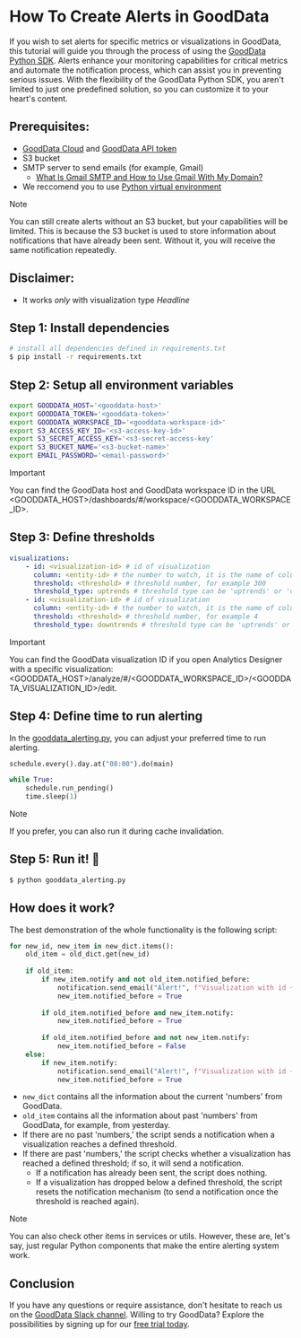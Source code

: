 # How To Create Alerts in GoodData

If you wish to set alerts for specific metrics or visualizations in GoodData, this tutorial will guide you through the process of using the [GoodData Python SDK](https://www.gooddata.com/docs/python-sdk/). Alerts enhance your monitoring capabilities for critical metrics and automate the notification process, which can assist you in preventing serious issues. With the flexibility of the GoodData Python SDK, you aren't limited to just one predefined solution, so you can customize it to your heart's content.

## Prerequisites:

- [GoodData Cloud](https://www.gooddata.com/developers/cloud-native/doc/cloud/deploy-and-install/cloud/) and [GoodData API token](https://www.gooddata.com/developers/cloud-native/doc/cloud/getting-started/create-api-token/)
- S3 bucket
- SMTP server to send emails (for example, Gmail)
    - [What Is Gmail SMTP and How to Use Gmail With My Domain?](https://www.siteground.com/kb/gmail-smtp-server/)
- We reccomend you to use [Python virtual environment](../README.md#setup-virtual-environment)

> [!NOTE]
> You can still create alerts without an S3 bucket, but your capabilities will be limited. This is because the S3 bucket is used to store information about notifications that have already been sent. Without it, you will receive the same notification repeatedly.

## Disclaimer:

- It works *only* with visualization type *Headline*

## Step 1: Install dependencies

```bash
# install all dependencies defined in requirements.txt 
$ pip install -r requirements.txt
```
## Step 2: Setup all environment variables

```bash
export GOODDATA_HOST='<gooddata-host>'
export GOODDATA_TOKEN='<gooddata-token>'
export GOODDATA_WORKSPACE_ID='<gooddata-workspace-id>'
export S3_ACCESS_KEY_ID='<s3-access-key-id>'
export S3_SECRET_ACCESS_KEY='<s3-secret-access-key'
export S3_BUCKET_NAME='<s3-bucket-name>'
export EMAIL_PASSWORD='<email-password>'
```

> [!IMPORTANT]
> You can find the GoodData host and GoodData workspace ID in the URL <GOODDATA_HOST>/dashboards/#/workspace/<GOODDATA_WORKSPACE_ID>.
    
## Step 3: Define thresholds

```yaml
visualizations:
    - id: <visualization-id> # id of visualization
      column: <entity-id> # the number to watch, it is the name of column returned from GoodData pandas dataframe
      threshold: <threshold> # threshold number, for example 300
      threshold_type: uptrends # threshold type can be 'uptrends' or 'downtrends'
    - id: <visualization-id> # id of visualization
      column: <entity-id> # the number to watch, it is the name of column returned from GoodData pandas dataframe
      threshold: <threshold> # threshold number, for example 4
      threshold_type: downtrends # threshold type can be 'uptrends' or 'downtrends'
```

> [!IMPORTANT]
> You can find the GoodData visualization ID if you open Analytics Designer with a specific visualization: <GOODDATA_HOST>/analyze/#/<GOODDATA_WORKSPACE_ID>/<GOODDATA_VISUALIZATION_ID>/edit.
    
## Step 4: Define time to run alerting

In the [gooddata_alerting.py](../gooddata_aleting.py), you can adjust your preferred time to run alerting.

```python
schedule.every().day.at("08:00").do(main)

while True:
    schedule.run_pending()
    time.sleep(1)
```

> [!NOTE]
> If you prefer, you can also run it during cache invalidation.

## Step 5: Run it! 🚀

```bash
$ python gooddata_alerting.py
```

## How does it work?

The best demonstration of the whole functionality is the following script:

```python
for new_id, new_item in new_dict.items():
    old_item = old_dict.get(new_id)
    
    if old_item:
        if new_item.notify and not old_item.notified_before:
            notification.send_email("Alert!", f"Visualization with id {new_item.id} has reached threshold!")
            new_item.notified_before = True
    
        if old_item.notified_before and new_item.notify:
            new_item.notified_before = True
    
        if old_item.notified_before and not new_item.notify:
            new_item.notified_before = False
    else:
        if new_item.notify:
            notification.send_email("Alert!", f"Visualization with id {new_item.id} has reached threshold!")
            new_item.notified_before = True
```

- `new_dict` contains all the information about the current 'numbers' from GoodData.
- `old_item` contains all the information about past 'numbers' from GoodData, for example, from yesterday.
- If there are no past 'numbers,' the script sends a notification when a visualization reaches a defined threshold.
- If there are past 'numbers,' the script checks whether a visualization has reached a defined threshold; if so, it will send a notification.
    - If a notification has already been sent, the script does nothing.
    - If a visualization has dropped below a defined threshold, the script resets the notification mechanism (to send a notification once the threshold is reached again).
    
> [!NOTE]
> You can also check other items in services or utils. However, these are, let's say, just regular Python components that make the entire alerting system work.

## Conclusion

If you have any questions or require assistance, don't hesitate to reach us on the [GoodData Slack channel](https://www.gooddata.com/slack/). Willing to try GoodData? Explore the possibilities by signing up for our [free trial today](https://www.gooddata.com/trial/).